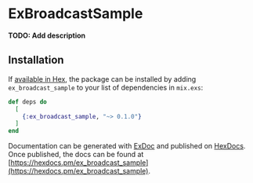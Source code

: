 # ExBroadcastSample

**TODO: Add description**

## Installation

If [available in Hex](https://hex.pm/docs/publish), the package can be installed
by adding `ex_broadcast_sample` to your list of dependencies in `mix.exs`:

```elixir
def deps do
  [
    {:ex_broadcast_sample, "~> 0.1.0"}
  ]
end
```

Documentation can be generated with [ExDoc](https://github.com/elixir-lang/ex_doc)
and published on [HexDocs](https://hexdocs.pm). Once published, the docs can
be found at [https://hexdocs.pm/ex_broadcast_sample](https://hexdocs.pm/ex_broadcast_sample).

